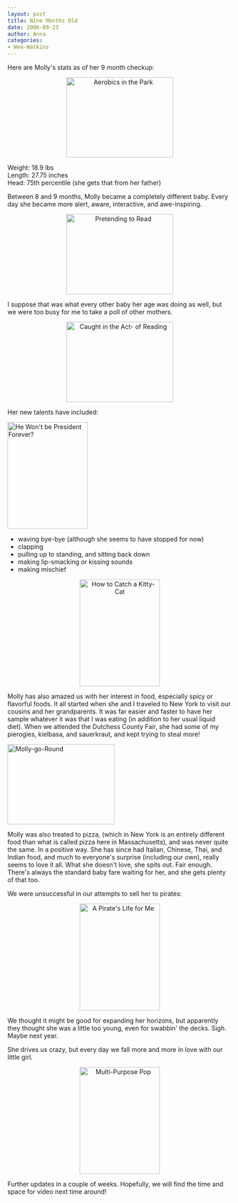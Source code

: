 ```yaml
---
layout: post
title: Nine Months Old
date: 2006-09-23
author: Anna
categories:
- Wee-Watkins
---
```


Here are Molly's stats as of her 9 month checkup:

<div class="figure" align="center"><a href="http://newburyportion.com/gallery/show/recent/photo/247499935"><img class="photo" src="http://static.flickr.com/98/247499935_614095d697_m.jpg" width="240" height="180" alt="Aerobics in the Park" border="0" /></a> </div>

Weight: 18.9 lbs<br>
Length: 27.75 inches<br>
Head: 75th percentile (she gets that from her father)<br>

Between 8 and 9 months, Molly became a completely different baby. Every day she became more alert, aware, interactive, and awe-inspiring.

<div class="figure" align="center"><a href="http://newburyportion.com/gallery/show/recent/photo/247509114"><img class="photo" src="http://static.flickr.com/95/247509114_dd15e63af6_m.jpg" width="240" height="180" alt="Pretending to Read" border="0" /></a> </div>

I suppose that was what every other baby her age was doing as well, but we were too busy for me to take a poll of other mothers.

<div class="figure" align="center"><a href="http://newburyportion.com/gallery/show/recent/photo/247509477"><img class="photo" src="http://static.flickr.com/88/247509477_a4d4cb9f1e_m.jpg" width="240" height="180" alt="Caught in the Act- of Reading" border="0" /></a> </div>

Her new talents have included:

<div class="figure"><a href="http://newburyportion.com/gallery/show/recent/photo/247511821"><img class="photo" src="http://static.flickr.com/96/247511821_6d6d0b36dc_m.jpg" width="180" height="240" alt="He Won't be President Forever?" border="0" /></a> </div>

<ul>
<li>waving bye-bye (although she seems to have stopped for now)</li>
<li>clapping</li>
<li>pulling up to standing, and sitting back down</li>
<li>making lip-smacking or kissing sounds</li>
<li>making mischief</li>
</ul>

<div class="figure" align="center"><a href="http://newburyportion.com/gallery/show/recent/photo/247724924"><img class="photo" src="http://static.flickr.com/93/247724924_5ab978080c_m.jpg" width="180" height="240" alt="How to Catch a Kitty-Cat" border="0" /></a> </div>

Molly has also amazed us with her interest in food, especially spicy or flavorful foods. It all started when she and I traveled to New York to visit our cousins and her grandparents. It was far easier and faster to have her sample whatever it was that I was eating (in addition to her usual liquid diet). When we attended the Dutchess County Fair, she had some of my pierogies, kielbasa, and sauerkraut, and kept trying to steal more!

<div class="figure"><a href="http://newburyportion.com/gallery/show/recent/photo/247727084"><img class="photo" src="http://static.flickr.com/82/247727084_9896405a7d_m.jpg" width="240" height="180" alt="Molly-go-Round" border="0" /></a> </div>

Molly was also treated to pizza, (which in New York is an entirely different food than what is called pizza here in Massachusetts), and was never quite the same. In a positive way. She has since had Italian, Chinese, Thai, and Indian food, and much to everyone's surprise (including our own), really seems to love it all. What she doesn't love, she spits out. Fair enough. There's always the standard baby fare waiting for her, and she gets plenty of that too.

We were unsuccessful in our attempts to sell her to pirates:

<div class="figure" align="center"><a href="http://newburyportion.com/gallery/show/recent/photo/247728541"><img class="photo" src="http://static.flickr.com/82/247728541_f87dc2b676_m.jpg" width="180" height="240" alt="A Pirate's Life for Me" border="0" /></a> </div>

We thought it might be good for expanding her horizons, but apparently they thought she was a little too young, even for swabbin' the decks. Sigh. Maybe next year.

She drives us crazy, but every day we fall more and more in love with our little girl.

<div class="figure" align="center"><a href="http://newburyportion.com/gallery/show/recent/photo/247510751"><img class="photo" src="http://static.flickr.com/83/247510751_79cc920750_m.jpg" width="180" height="240" alt="Multi-Purpose Pop" border="0" /></a> </div>

Further updates in a couple of weeks. Hopefully, we will find the time and space for video next time around!





